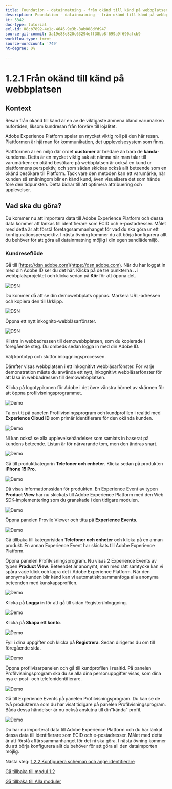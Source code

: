 ```yaml
---
title: Foundation - datainmatning - från okänd till känd på webbplatsen
description: Foundation - datainmatning - från okänd till känd på webbplatsen
kt: 5342
doc-type: tutorial
exl-id: 08cb7892-4e1c-4646-9e3b-8ab008dfd947
source-git-commit: 3a19e88e820c63294eff38bb8f699a9f690afcb9
workflow-type: tm+mt
source-wordcount: '749'
ht-degree: 0%

---
```


# 1.2.1 Från okänd till känd på webbplatsen

## Kontext

Resan från okänd till känd är en av de viktigaste ämnena bland varumärken nuförtiden, liksom kundresan från förvärv till lojalitet.

Adobe Experience Platform spelar en mycket viktig roll på den här resan. Plattformen är hjärnan för kommunikation, det upplevelsesystem som finns.

Plattformen är en miljö där ordet **customer** är bredare än bara de **kända**-kunderna. Detta är en mycket viktig sak att nämna när man talar till varumärken: en okänd besökare på webbplatsen är också en kund ur plattformens perspektiv, och som sådan skickas också allt beteende som en okänd besökare till Platform. Tack vare den metoden kan ett varumärke, när kunden så småningom blir en känd kund, även visualisera det som hände före den tidpunkten. Detta bidrar till att optimera attribuering och upplevelser.

## Vad ska du göra?

Du kommer nu att importera data till Adobe Experience Platform och dessa data kommer att länkas till identifierare som ECID och e-postadresser. Målet med detta är att förstå företagssammanhanget för vad du ska göra ur ett konfigurationsperspektiv. I nästa övning kommer du att börja konfigurera allt du behöver för att göra all datainmatning möjlig i din egen sandlådemiljö.

### Kundreseflöde

Gå till [https://dsn.adobe.com](https://dsn.adobe.com). När du har loggat in med din Adobe ID ser du det här. Klicka på de tre punkterna **..** i webbplatsprojektet och klicka sedan på **Kör** för att öppna det.

![DSN](./../../datacollection/module1.1/images/web8.png)

Du kommer då att se din demowebbplats öppnas. Markera URL-adressen och kopiera den till Urklipp.

![DSN](./../../gettingstarted/gettingstarted/images/web3.png)

Öppna ett nytt inkognito-webbläsarfönster.

![DSN](./../../gettingstarted/gettingstarted/images/web4.png)

Klistra in webbadressen till demowebbplatsen, som du kopierade i föregående steg. Du ombeds sedan logga in med din Adobe ID.

Välj kontotyp och slutför inloggningsprocessen.

Därefter visas webbplatsen i ett inkognitivt webbläsarfönster. För varje demonstration måste du använda ett nytt, inkognitivt webbläsarfönster för att läsa in webbadressen till demowebbplatsen.

Klicka på logotypikonen för Adobe i det övre vänstra hörnet av skärmen för att öppna profilvisningsprogrammet.

![Demo](./images/pv1.png)

Ta en titt på panelen Profilvisningsprogram och kundprofilen i realtid med **Experience Cloud ID** som primär identifierare för den okända kunden.

![Demo](./images/pv2.png)

Ni kan också se alla upplevelsehändelser som samlats in baserat på kundens beteende. Listan är för närvarande tom, men den ändras snart.

![Demo](./images/pv3.png)

Gå till produktkategorin **Telefoner och enheter**. Klicka sedan på produkten **iPhone 15 Pro**.

![Demo](./images/pv4.png)

Då visas informationssidan för produkten. En Experience Event av typen **Product View** har nu skickats till Adobe Experience Platform med den Web SDK-implementering som du granskade i den tidigare modulen.

![Demo](./images/pv5.png)

Öppna panelen Provile Viewer och titta på **Experience Events**.

![Demo](./images/pv6.png)

Gå tillbaka till kategorisidan **Telefoner och enheter** och klicka på en annan produkt. En annan Experience Event har skickats till Adobe Experience Platform.

Öppna panelen Profilvisningsprogram. Nu visas 2 Experience Events av typen **Product View**. Beteendet är anonymt, men med rätt samtycke kan vi spåra varje klick och lagra det i Adobe Experience Platform. När den anonyma kunden blir känd kan vi automatiskt sammanfoga alla anonyma beteenden med kunskapsprofilen.

![Demo](./images/pv7.png)

Klicka på **Logga in** för att gå till sidan Register/Inloggning.

![Demo](./images/pv8.png)

Klicka på **Skapa ett konto**.

![Demo](./images/pv9.png)

Fyll i dina uppgifter och klicka på **Registrera**. Sedan dirigeras du om till föregående sida.

![Demo](./images/pv10.png)

Öppna profilvisarpanelen och gå till kundprofilen i realtid. På panelen Profilvisningsprogram ska du se alla dina personuppgifter visas, som dina nya e-post- och telefonidentifierare.

![Demo](./images/pv11.png)

Gå till Experience Events på panelen Profilvisningsprogram. Du kan se de två produkterna som du har visat tidigare på panelen Profilvisningsprogram. Båda dessa händelser är nu också anslutna till din&quot;kända&quot; profil.

![Demo](./images/pv12.png)

Du har nu importerat data till Adobe Experience Platform och du har länkat dessa data till identifierare som ECID och e-postadresser. Målet med detta är att förstå affärssammanhanget för det ni ska göra. I nästa övning kommer du att börja konfigurera allt du behöver för att göra all den dataimporten möjlig.

Nästa steg: [1.2.2 Konfigurera scheman och ange identifierare](./ex2.md)

[Gå tillbaka till modul 1.2](./data-ingestion.md)

[Gå tillbaka till Alla moduler](../../../overview.md)
